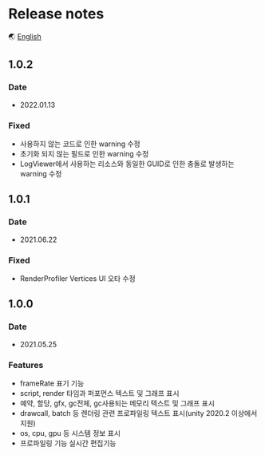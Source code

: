 # Release notes

🌏 [English](ReleaseNotes.en.md)

## 1.0.2

### Date

* 2022.01.13

### Fixed
* 사용하지 않는 코드로 인한 warning 수정
* 초기화 되지 않는 필드로 인한 warning 수정
* LogViewer에서 사용하는 리소스와 동일한 GUID로 인한 충돌로 발생하는 warning 수정

## 1.0.1

### Date

* 2021.06.22

### Fixed

* RenderProfiler Vertices UI 오타 수정

## 1.0.0

### Date

* 2021.05.25

### Features

* frameRate 표기 기능
* script, render 타임과 퍼포먼스 텍스트 및 그래프 표시
* 예약, 할당, gfx, gc전체, gc사용되는 메모리 텍스트 및 그래프 표시
* drawcall, batch 등 렌더링 관련 프로파일링 텍스트 표시(unity 2020.2 이상에서 지원)
* os, cpu, gpu 등 시스템 정보 표시
* 프로파일링 기능 실시간 편집기능